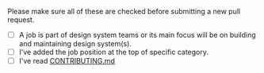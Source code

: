 Please make sure all of these are checked before submitting a new pull request.

- [ ] A job is part of design system teams or its main focus will be on building and maintaining design system(s).
- [ ] I've added the job position at the top of specific category.
- [ ] I've read [CONTRIBUTING.md](/contributing.md)
